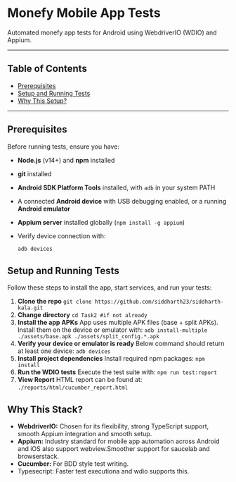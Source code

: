 # Monefy Mobile App Tests

Automated monefy app tests for Android using WebdriverIO (WDIO) and Appium.

---

## Table of Contents

- [Prerequisites](#Prerequisites)
- [Setup and Running Tests](#setup-and-running-tests)
- [Why This Setup?](#why-this-setup)

---

## Prerequisites

Before running tests, ensure you have:

- **Node.js** (v14+) and **npm** installed

- **git** installed
- **Android SDK Platform Tools** installed, with `adb` in your system PATH
- A connected **Android device** with USB debugging enabled, or a running **Android emulator**
- **Appium server** installed globally (`npm install -g appium`)
- Verify device connection with:

  ```bash
  adb devices
  ```

## Setup and Running Tests

Follow these steps to install the app, start services, and run your tests:

1. **Clone the repo**
   ```git clone https://github.com/siddharth23/siddharth-kala.git```
2. **Change directory**
   ```cd Task2 #if not already```
3. **Install the app APKs**
   App uses multiple APK files (base + split APKs). Install them on the device or emulator with:
   ```adb install-multiple ./assets/base.apk ./assets/split_config.*.apk```
4. **Verify your device or emulator is ready**
   Below command should return at least one device:
   ```adb devices```
5. **Install project dependencies**
   Install required npm packages:
   ```npm install```
6. **Run the WDIO tests**
   Execute the test suite with:
   ```npm run test:report```
7. **View Report**
   HTML report can be found at:
   ```./reports/html/cucumber_report.html```

## Why This Stack?

- **WebdriverIO:** Chosen for its flexibility, strong TypeScript support, smooth Appium integration and smooth setup.
- **Appium:** Industry standard for mobile app automation across Android and iOS also support webview.Smoother support for saucelab and browserstack.
- **Cucumber:** For BDD style test writing.
- Typesecript: Faster test executiona and wdio supports this.
